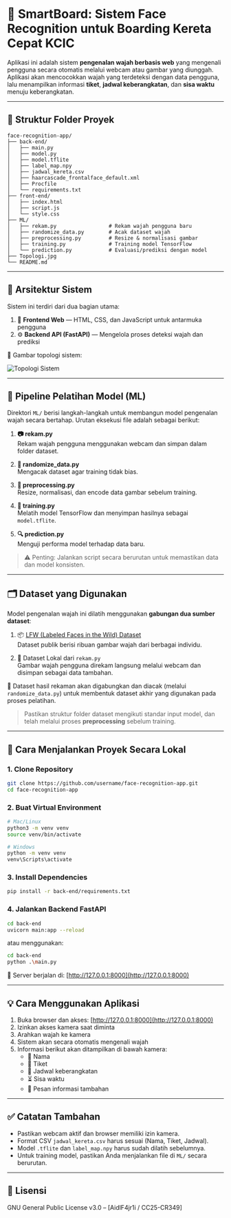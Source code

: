 # 🚄 SmartBoard: Sistem Face Recognition untuk Boarding Kereta Cepat KCIC

Aplikasi ini adalah sistem **pengenalan wajah berbasis web** yang mengenali pengguna secara otomatis melalui webcam atau gambar yang diunggah. Aplikasi akan mencocokkan wajah yang terdeteksi dengan data pengguna, lalu menampilkan informasi **tiket**, **jadwal keberangkatan**, dan **sisa waktu** menuju keberangkatan.

---

## 📁 Struktur Folder Proyek

```
face-recognition-app/
├── back-end/
│   ├── main.py
│   ├── model.py
│   ├── model.tflite
│   ├── label_map.npy
│   ├── jadwal_kereta.csv
│   ├── haarcascade_frontalface_default.xml
│   ├── Procfile
│   └── requirements.txt
├── front-end/
│   ├── index.html
│   ├── script.js
│   └── style.css
├── ML/
│   ├── rekam.py                 # Rekam wajah pengguna baru
│   ├── randomize_data.py        # Acak dataset wajah
│   ├── preprocessing.py         # Resize & normalisasi gambar
│   ├── training.py              # Training model TensorFlow
│   └── prediction.py            # Evaluasi/prediksi dengan model
├── Topologi.jpg
└── README.md
```

---

## 🧭 Arsitektur Sistem

Sistem ini terdiri dari dua bagian utama:

1. 🎨 **Frontend Web** — HTML, CSS, dan JavaScript untuk antarmuka pengguna  
2. ⚙️ **Backend API (FastAPI)** — Mengelola proses deteksi wajah dan prediksi

📌 Gambar topologi sistem:

![Topologi Sistem](Topologi.jpg)

---

## 🧠 Pipeline Pelatihan Model (ML)

Direktori `ML/` berisi langkah-langkah untuk membangun model pengenalan wajah secara bertahap. Urutan eksekusi file adalah sebagai berikut:

1. **📷 rekam.py**  
   Rekam wajah pengguna menggunakan webcam dan simpan dalam folder dataset.

2. **🔀 randomize_data.py**  
   Mengacak dataset agar training tidak bias.

3. **🧹 preprocessing.py**  
   Resize, normalisasi, dan encode data gambar sebelum training.

4. **🧠 training.py**  
   Melatih model TensorFlow dan menyimpan hasilnya sebagai `model.tflite`.

5. **🔍 prediction.py**  
   Menguji performa model terhadap data baru.

> ⚠️ Penting: Jalankan script secara berurutan untuk memastikan data dan model konsisten.


---

## 🗂️ Dataset yang Digunakan

Model pengenalan wajah ini dilatih menggunakan **gabungan dua sumber dataset**:

1. 📦 [LFW (Labeled Faces in the Wild) Dataset](https://www.kaggle.com/datasets/jessicali9530/lfw-dataset)  
   Dataset publik berisi ribuan gambar wajah dari berbagai individu.

2. 📸 Dataset Lokal dari `rekam.py`  
   Gambar wajah pengguna direkam langsung melalui webcam dan disimpan sebagai data tambahan.

🔁 Dataset hasil rekaman akan digabungkan dan diacak (melalui `randomize_data.py`) untuk membentuk dataset akhir yang digunakan pada proses pelatihan.

> Pastikan struktur folder dataset mengikuti standar input model, dan telah melalui proses **preprocessing** sebelum training.


---

## 🚀 Cara Menjalankan Proyek Secara Lokal

### 1. Clone Repository

```bash
git clone https://github.com/username/face-recognition-app.git
cd face-recognition-app
```

### 2. Buat Virtual Environment

```bash
# Mac/Linux
python3 -m venv venv
source venv/bin/activate

# Windows
python -m venv venv
venv\Scripts\activate
```

### 3. Install Dependencies

```bash
pip install -r back-end/requirements.txt
```

### 4. Jalankan Backend FastAPI

```bash
cd back-end
uvicorn main:app --reload 
```
atau menggunakan:
```bash
cd back-end
python .\main.py
```
📡 Server berjalan di: [http://127.0.0.1:8000](http://127.0.0.1:8000)

---

## 💡 Cara Menggunakan Aplikasi

1. Buka browser dan akses: [http://127.0.0.1:8000](http://127.0.0.1:8000)  
2. Izinkan akses kamera saat diminta  
3. Arahkan wajah ke kamera  
4. Sistem akan secara otomatis mengenali wajah  
5. Informasi berikut akan ditampilkan di bawah kamera:
   - 🧑 Nama
   - 🎫 Tiket
   - 🚆 Jadwal keberangkatan
   - ⏳ Sisa waktu
   - 📢 Pesan informasi tambahan

---

## ✅ Catatan Tambahan

- Pastikan webcam aktif dan browser memiliki izin kamera.
- Format CSV `jadwal_kereta.csv` harus sesuai (Nama, Tiket, Jadwal).
- Model `.tflite` dan `label_map.npy` harus sudah dilatih sebelumnya.
- Untuk training model, pastikan Anda menjalankan file di `ML/` secara berurutan.

---

## 📌 Lisensi

GNU General Public License v3.0 – [AidlF4jr1i / CC25-CR349]
